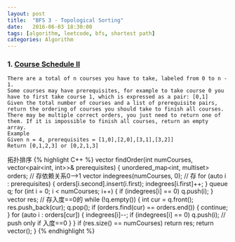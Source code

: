 ```yaml
---
layout: post
title:  "BFS 3 - Topological Sorting"
date:   2016-06-03 18:30:00
tags: [algorithm, leetcode, bfs, shortest path]
categories: Algorithm
---
```


### 1. [Course Schedule II](http://www.lintcode.com/en/problem/course-schedule-ii/)
```
There are a total of n courses you have to take, labeled from 0 to n - 1.
Some courses may have prerequisites, for example to take course 0 you have to first take course 1, which is expressed as a pair: [0,1]
Given the total number of courses and a list of prerequisite pairs, return the ordering of courses you should take to finish all courses.
There may be multiple correct orders, you just need to return one of them. If it is impossible to finish all courses, return an empty array.
Example
Given n = 4, prerequisites = [1,0],[2,0],[3,1],[3,2]]
Return [0,1,2,3] or [0,2,1,3]
```

拓扑排序
{% highlight C++ %}
vector<int> findOrder(int numCourses, vector<pair<int, int>>& prerequisites) {
  unordered_map<int, multiset<int>> orders;  // 存依赖关系0-->1
  vector<int> indegrees(numCourses, 0);      // 存
  for (auto i : prerequisites) {
    orders[i.second].insert(i.first);
    indegrees[i.first]++;
  }
  queue<int> q;
  for (int i = 0; i < numCourses; i++) {
    if (indegrees[i] == 0) q.push(i);
  }
  vector<int> res;  // 存入度==0的
  while (!q.empty()) {
    int cur = q.front();
    res.push_back(cur);
    q.pop();
    if (orders.find(cur) == orders.end()) {
      continue;
    }
    for (auto i : orders[cur]) {
      indegrees[i]--;
      if (indegrees[i] == 0) q.push(i);  // push only if 入度==0
    }
  }
  if (res.size() == numCourses) return res;
  return vector<int>();
}
{% endhighlight %}

